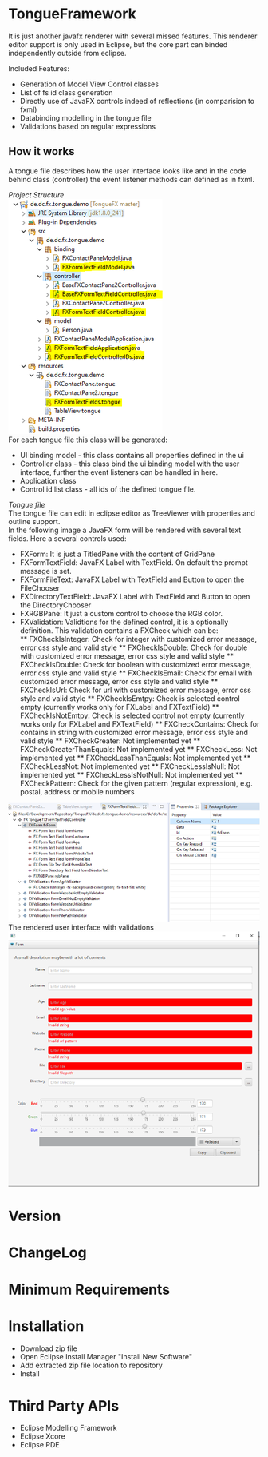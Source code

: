 # TongueFramework
It is just another javafx renderer with several missed features. This renderer editor support is only used in Eclipse, but the core part can binded independently outside from eclipse.

Included Features:
* Generation of Model View Control classes
* List of fs id class generation
* Directly use of JavaFX controls indeed of reflections (in comparision to fxml)
* Databinding modelling in the tongue file
* Validations based on regular expressions

## How it works
A tongue file describes how the user interface looks like and in the code behind class (controller) the event listener methods can defined as in fxml. 

*Project Structure*  
![Project Structure](https://github.com/chqu1012/TongueFramework/blob/master/de.dc.fx.tongue.build/images/0001_project_structure.PNG)  
For each tongue file this class will be generated:  
* UI binding model - this class contains all properties defined in the ui
* Controller class - this class bind the ui binding model with the user interface, further the event listeners can be handled in here.
* Application class
* Control id list class - all ids of the defined tongue file.

*Tongue file*  
The tongue file can edit in eclipse editor as TreeViewer with properties and outline support.  
In the following image a JavaFX form will be rendered with several text fields. Here a several controls used:  
* FXForm: It is just a TitledPane with the content of GridPane
* FXFormTextField: JavaFX Label with TextField. On default the prompt message is set.
* FXFormFileText: JavaFX Label with TextField and Button to open the FileChooser
* FXDirectoryTextField: JavaFX Label with TextField and Button to open the DirectoryChooser
* FXRGBPane: It just a custom control to choose the RGB color.
* FXValidation: Validtions for the defined control, it is a optionally definition. This validation contains a FXCheck which can be:  
  ** FXCheckIsInteger: Check for integer with customized error message, error css style and valid style
  ** FXCheckIsDouble: Check for double with customized error message, error css style and valid style
  ** FXCheckIsDouble: Check for boolean with customized error message, error css style and valid style
  ** FXCheckIsEmail: Check for email with customized error message, error css style and valid style
  ** FXCheckIsUrl: Check for url with customized error message, error css style and valid style
  ** FXCheckIsEmtpy: Check is selected control empty (currently works only for FXLabel and FXTextField)
  ** FXCheckIsNotEmtpy: Check is selected control not empty (currently works only for FXLabel and FXTextField)
  ** FXCheckContains: Check for contains in string with customized error message, error css style and valid style
  ** FXCheckGreater: Not implemented yet
  ** FXCheckGreaterThanEquals: Not implemented yet
  ** FXCheckLess: Not implemented yet
  ** FXCheckLessThanEquals: Not implemented yet
  ** FXCheckLessNot: Not implemented yet
  ** FXCheckLessIsNull: Not implemented yet
  ** FXCheckLessIsNotNull: Not implemented yet
  ** FXCheckPattern: Check for the given pattern (regular expression), e.g. postal, address or mobile numbers

![Tongue File](https://github.com/chqu1012/TongueFramework/blob/master/de.dc.fx.tongue.build/images/0002_tongue_file.PNG)  
The rendered user interface with validations
![Tongue User Interface](https://github.com/chqu1012/TongueFramework/blob/master/de.dc.fx.tongue.build/images/0003_tongue_ui.PNG) 

# Version

# ChangeLog

# Minimum Requirements

# Installation
* Download zip file
* Open Eclipse Install Manager "Install New Software"
* Add extracted zip file location to repository
* Install

# Third Party APIs
* Eclipse Modelling Framework
* Eclipse Xcore
* Eclipse PDE
